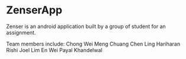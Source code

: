 # ZenserApp

Zenser is an android application built by a group of student for an assignment.

Team members include:
Chong Wei Meng
Chuang Chen Ling
Hariharan Rishi
Joel Lim En Wei
Payal Khandelwal

